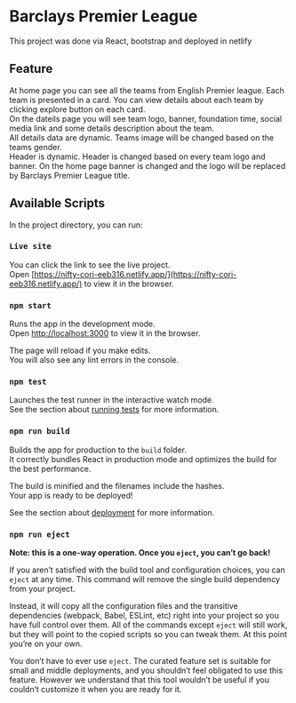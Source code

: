 # Barclays Premier League

This project was done via React, bootstrap and deployed in netlify

## Feature

At home page you can see all the teams from English Premier league. Each team is presented in a card. You can view details about each team by clicking explore button on each card.\
On the dateils page you will see team logo, banner, foundation time, social media link and some details description about the team.\
All details data are dynamic. Teams image will be changed based on the teams gender.\
Header is dynamic. Header is changed based on every team logo and banner. On the home page banner is changed and the logo will be replaced by Barclays Premier League title.
## Available Scripts

In the project directory, you can run:

### `Live site`

You can click the link to see the live project.\
Open [https://nifty-cori-eeb316.netlify.app/](https://nifty-cori-eeb316.netlify.app/) to view it in the browser.


### `npm start`

Runs the app in the development mode.\
Open [http://localhost:3000](http://localhost:3000) to view it in the browser.

The page will reload if you make edits.\
You will also see any lint errors in the console.

### `npm test`

Launches the test runner in the interactive watch mode.\
See the section about [running tests](https://facebook.github.io/create-react-app/docs/running-tests) for more information.

### `npm run build`

Builds the app for production to the `build` folder.\
It correctly bundles React in production mode and optimizes the build for the best performance.

The build is minified and the filenames include the hashes.\
Your app is ready to be deployed!

See the section about [deployment](https://facebook.github.io/create-react-app/docs/deployment) for more information.

### `npm run eject`

**Note: this is a one-way operation. Once you `eject`, you can’t go back!**

If you aren’t satisfied with the build tool and configuration choices, you can `eject` at any time. This command will remove the single build dependency from your project.

Instead, it will copy all the configuration files and the transitive dependencies (webpack, Babel, ESLint, etc) right into your project so you have full control over them. All of the commands except `eject` will still work, but they will point to the copied scripts so you can tweak them. At this point you’re on your own.

You don’t have to ever use `eject`. The curated feature set is suitable for small and middle deployments, and you shouldn’t feel obligated to use this feature. However we understand that this tool wouldn’t be useful if you couldn’t customize it when you are ready for it.



